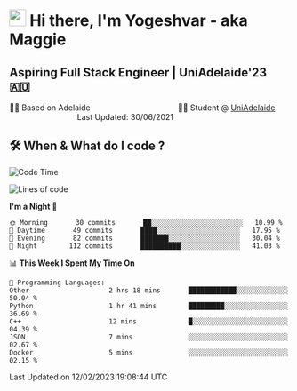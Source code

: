 <h1><img src="https://emojis.slackmojis.com/emojis/images/1531849430/4246/blob-sunglasses.gif?1531849430" width="30"/> Hi there, I'm Yogeshvar - aka Maggie</h1>

## Aspiring Full Stack Engineer | UniAdelaide'23 🇦🇺  
🏂🏻  Based on Adelaide &nbsp;&nbsp;&nbsp;&nbsp;&nbsp;&nbsp;&nbsp;&nbsp;&nbsp;&nbsp;&nbsp;&nbsp;&nbsp;&nbsp;&nbsp;&nbsp;&nbsp;&nbsp;&nbsp;&nbsp;&nbsp;&nbsp;&nbsp;&nbsp;&nbsp;&nbsp;&nbsp;&nbsp;&nbsp;&nbsp;&nbsp;&nbsp;&nbsp;&nbsp;&nbsp;&nbsp;&nbsp;&nbsp;&nbsp;👨‍💻 Student @ [UniAdelaide](https://www.adelaide.edu.au)   &nbsp;&nbsp;&nbsp;&nbsp;&nbsp;&nbsp;&nbsp;&nbsp;&nbsp;&nbsp;&nbsp;&nbsp;&nbsp;&nbsp;&nbsp;&nbsp;&nbsp;&nbsp;&nbsp;&nbsp;&nbsp;&nbsp;&nbsp;&nbsp;&nbsp;&nbsp;&nbsp;&nbsp;&nbsp;&nbsp;&nbsp;Last Updated: 30/06/2021

## 🛠 When & What do I code ?  

<!--START_SECTION:waka-->
![Code Time](http://img.shields.io/badge/Code%20Time-1%2C928%20hrs%201%20min-blue)

![Lines of code](https://img.shields.io/badge/From%20Hello%20World%20I%27ve%20Written-2%20Million%20lines%20of%20code-blue)

**I'm a Night 🦉** 

```text
🌞 Morning       30 commits       ██░░░░░░░░░░░░░░░░░░░░░░░   10.99 % 
🌆 Daytime       49 commits       ████░░░░░░░░░░░░░░░░░░░░░   17.95 % 
🌃 Evening       82 commits       ███████░░░░░░░░░░░░░░░░░░   30.04 % 
🌙 Night        112 commits       ██████████░░░░░░░░░░░░░░░   41.03 % 

```


📊 **This Week I Spent My Time On** 

```text
💬 Programming Languages: 
Other                    2 hrs 18 mins       ████████████░░░░░░░░░░░░░   50.04 % 
Python                   1 hr 41 mins        █████████░░░░░░░░░░░░░░░░   36.69 % 
C++                      12 mins             █░░░░░░░░░░░░░░░░░░░░░░░░   04.39 % 
JSON                     7 mins              ░░░░░░░░░░░░░░░░░░░░░░░░░   02.67 % 
Docker                   5 mins              ░░░░░░░░░░░░░░░░░░░░░░░░░   02.15 % 

```


 Last Updated on 12/02/2023 19:08:44 UTC
<!--END_SECTION:waka-->
